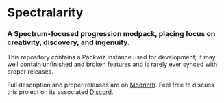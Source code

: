 # Spectralarity
### A Spectrum-focused progression modpack, placing focus on creativity, discovery, and ingenuity.

This repository contains a Packwiz instance used for development; it may well contain unfinished and broken features and is rarely ever synced with proper releases.

Full description and proper releases are on [Modrinth](https://modrinth.com/modpack/spectralarity). Feel free to discuss this project on its associated [Discord](https://discord.gg/VfGpvg3vXp).
